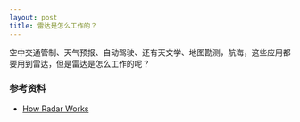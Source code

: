 ```yaml
---
layout: post
title: 雷达是怎么工作的？
---
```

空中交通管制、天气预报、自动驾驶、还有天文学、地图勘测，航海，这些应用都要用到雷达，但是雷达是怎么工作的呢？

### 参考资料
- [How Radar Works](https://www.daniellowengrub.com/blog/2019/10/26/radar)
